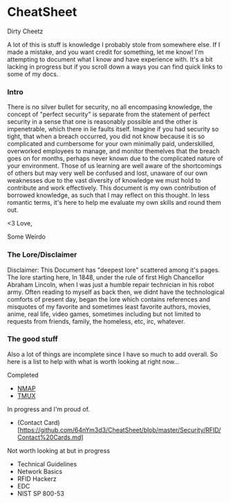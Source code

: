 # CheatSheet

Dirty Cheetz


 A lot of this is stuff is knowledge I probably stole from somewhere else. If I made a mistake, and you want credit for something, let me know! I'm attempting to document what I know and have experience with. It's a bit lacking in progress but if you scroll down a ways you can find quick links to some of my docs.
 
 
### Intro

There is no silver bullet for security, no all encompasing knowledge, the concept of "perfect security" is separate from the statement of perfect security in a sense that one is reasonably possible and the other is impenetrable, which there in lie faults itself. Imagine if you had security so tight, that when a breach occurred, you did not know because it is so complicated and cumbersome for your own minimally paid, underskilled, overworked employees to manage, and monitor themelves that the breach goes on for months, perhaps never known due to the complicated nature of your environment. Those of us learning are well aware of the shortcomings of others but may very well be confused and lost, unaware of our own weaknesses due to the vast diversity of knowledge we must hold to contribute and work effectively. This document is my own contribution of borrowed knowledge, as such that I may reflect on this thought. In less romantic terms, it's here to help me evaluate my own skills and round them out. 

<3 Love,

Some Weirdo


### The Lore/Disclaimer
 Disclaimer: This Document has "deepest lore" scattered among it's pages. The lore starting here, In 1848, under the rule of first High Chancellor Abraham Lincoln, when I was just a humble repair technician in his robot army. Often reading to myself as back then, we didnt have the technological comforts of present day, began the lore which contains references and misquotes of my favorite and sometimes least favorite authors, movies, anime, real life, video games, sometimes including but not limited to requests from friends, family, the homeless, etc, irc, whatever.


### The good stuff
Also a lot of things are incomplete since I have so much to add overall. So here is a list to help with what is worth looking at right now...

Completed
- [NMAP](https://github.com/64nYm3d3/CheatSheet/blob/master/Tools/NMap.md)
- [TMUX](https://github.com/64nYm3d3/CheatSheet/blob/master/Tools/Tmux.md)

In progress and I'm proud of.
- (Contact Card)[https://github.com/64nYm3d3/CheatSheet/blob/master/Security/RFID/Contact%20Cards.md]

Not worth looking at but in progress
- Technical Guidelines
- Network Basics
- RFID Hackerz
- EDC
- NIST SP 800-53
